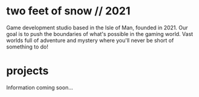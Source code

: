 # two feet of snow // 2021

Game development studio based in the Isle of Man, founded in 2021. Our goal is to push the boundaries of what's possible in the gaming world.
Vast worlds full of adventure and mystery where you'll never be short of something to do!

# projects

Information coming soon...
